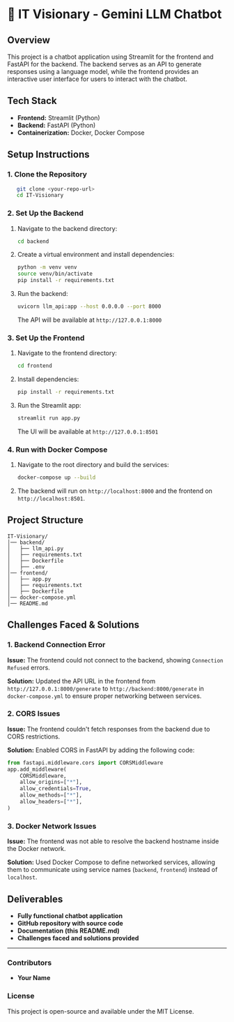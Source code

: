 # 🚀 IT Visionary - Gemini LLM Chatbot

## Overview
This project is a chatbot application using Streamlit for the frontend and FastAPI for the backend. The backend serves as an API to generate responses using a language model, while the frontend provides an interactive user interface for users to interact with the chatbot.

## Tech Stack
- **Frontend:** Streamlit (Python)
- **Backend:** FastAPI (Python)
- **Containerization:** Docker, Docker Compose

## Setup Instructions

### 1. Clone the Repository
```sh
   git clone <your-repo-url>
   cd IT-Visionary
```

### 2. Set Up the Backend
1. Navigate to the backend directory:
   ```sh
   cd backend
   ```
2. Create a virtual environment and install dependencies:
   ```sh
   python -m venv venv
   source venv/bin/activate 
   pip install -r requirements.txt
   ```
3. Run the backend:
   ```sh
   uvicorn llm_api:app --host 0.0.0.0 --port 8000
   ```
   The API will be available at `http://127.0.0.1:8000`

### 3. Set Up the Frontend
1. Navigate to the frontend directory:
   ```sh
   cd frontend
   ```
2. Install dependencies:
   ```sh
   pip install -r requirements.txt
   ```
3. Run the Streamlit app:
   ```sh
   streamlit run app.py
   ```
   The UI will be available at `http://127.0.0.1:8501`

### 4. Run with Docker Compose
1. Navigate to the root directory and build the services:
   ```sh
   docker-compose up --build
   ```
2. The backend will run on `http://localhost:8000` and the frontend on `http://localhost:8501`.

## Project Structure
```
IT-Visionary/
│── backend/
│   ├── llm_api.py
│   ├── requirements.txt
│   ├── Dockerfile
│   ├── .env
│── frontend/
│   ├── app.py
│   ├── requirements.txt
│   ├── Dockerfile
│── docker-compose.yml
│── README.md
```

## Challenges Faced & Solutions

### 1. **Backend Connection Error**
**Issue:** The frontend could not connect to the backend, showing `Connection Refused` errors.

**Solution:** Updated the API URL in the frontend from `http://127.0.0.1:8000/generate` to `http://backend:8000/generate` in `docker-compose.yml` to ensure proper networking between services.

### 2. **CORS Issues**
**Issue:** The frontend couldn't fetch responses from the backend due to CORS restrictions.

**Solution:** Enabled CORS in FastAPI by adding the following code:
```python
from fastapi.middleware.cors import CORSMiddleware
app.add_middleware(
    CORSMiddleware,
    allow_origins=["*"],
    allow_credentials=True,
    allow_methods=["*"],
    allow_headers=["*"],
)
```

### 3. **Docker Network Issues**
**Issue:** The frontend was not able to resolve the backend hostname inside the Docker network.

**Solution:** Used Docker Compose to define networked services, allowing them to communicate using service names (`backend`, `frontend`) instead of `localhost`.

## Deliverables
- **Fully functional chatbot application**
- **GitHub repository with source code**
- **Documentation (this README.md)**
- **Challenges faced and solutions provided**

---
### Contributors
- **Your Name**

### License
This project is open-source and available under the MIT License.
